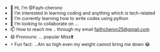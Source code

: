 - 👋 Hi, I’m @Fayh-cherono
- 👀 I’m interested in learning coding and anything which is tech-related
- 🌱 I’m currently learning how to write codes using python 
- 💞️ I’m looking to collaborate on ...
- 📫 How to reach me .. through my email faithcheron25@gmail.com
- 😄 Pronouns: ... popular Miss❣️
- ⚡ Fun fact: ...Am so high even my weight cannot bring me down 😂

<!---
Fayh-cherono/Fayh-cherono is a ✨ special ✨ repository because its `README.md` (this file) appears on your GitHub profile.
You can click the Preview link to take a look at your changes.
--->
